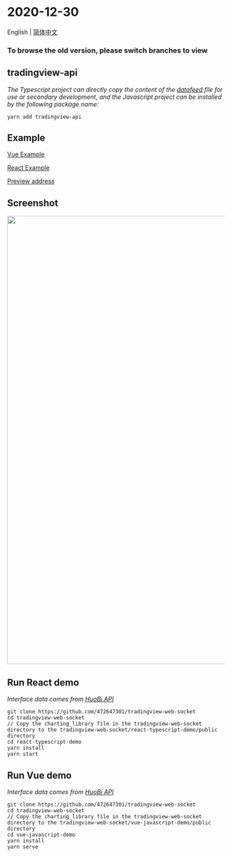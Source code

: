 # 2020-12-30

English | [简体中文](./README-zh_CN.md)

### To browse the old version, please switch branches to view

## tradingview-api

_The Typescript project can directly copy the content of the [datafeed](https://github.com/472647301/tradingview-web-socket/tree/master/react-typescript-demo/src/datafeed) file for use or secondary development, and the Javascript project can be installed by the following package name:_

```shell
yarn add tradingview-api
```

## Example

[Vue Example](https://github.com/472647301/tradingview-web-socket/tree/master/vue-javascript-demo)

[React Example](https://github.com/472647301/tradingview-web-socket/tree/master/react-typescript-demo)

[Preview address](http://49.233.210.12)

## Screenshot

<img src="https://github.com/472647301/tradingview-web-socket/blob/master/screenshot/screenshot.png?raw=true" width="1038">

## Run React demo

_Interface data comes from [HuoBi API](https://huobiapi.github.io/docs/spot/v1/cn/)_

```shell
git clone https://github.com/472647301/tradingview-web-socket
cd tradingview-web-socket
// Copy the charting_library file in the tradingview-web-socket directory to the tradingview-web-socket/react-typescript-demo/public directory
cd react-typescript-demo
yarn install
yarn start
```

## Run Vue demo

_Interface data comes from [HuoBi API](https://huobiapi.github.io/docs/spot/v1/cn/)_

```shell
git clone https://github.com/472647301/tradingview-web-socket
cd tradingview-web-socket
// Copy the charting_library file in the tradingview-web-socket directory to the tradingview-web-socket/vue-javascript-demo/public directory
cd vue-javascript-demo
yarn install
yarn serve
```
